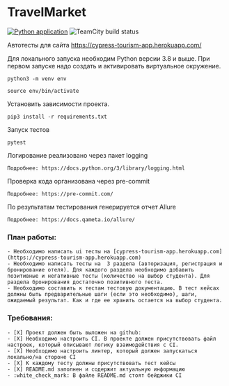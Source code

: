 # TravelMarket
[![Python application](https://github.com/s-alexandrov/travel_market/actions/workflows/python-app.yml/badge.svg)](https://github.com/s-alexandrov/travel_market/actions/workflows/python-app.yml) ![TeamCity build status](http://188.120.227.87:8111/app/rest/builds/buildType:id:TravelMarket_Alexandrov/statusIcon.svg)

Автотесты для сайта https://cypress-tourism-app.herokuapp.com/

Для локального запуска необходим Python версии 3.8 и выше.
При первом запуске надо создать и активировать виртуальное окружение.

```angular2html
python3 -m venv env
```
```angular2html
source env/bin/activate
```

Установить зависимости проекта.

```angular2html
pip3 install -r requirements.txt
```

Запуск тестов

```angular2html
pytest
```

Логирование реализовано через пакет logging

```angular2html
Подробнее: https://docs.python.org/3/library/logging.html
```

Проверка кода организована через pre-commit

```angular2html
Подробнее: https://pre-commit.com/
```

По результатам тестирования генерируется отчет Allure

```angular2html
Подробнее: https://docs.qameta.io/allure/
```

### План работы:
```angular2html
- Необходимо написать ui тесты на [cypress-tourism-app.herokuapp.com](https://cypress-tourism-app.herokuapp.com)
- Необходимо написать тесты на  3 раздела (авторизация, регистрация и бронирование отеля). Для каждого раздела необходимо добавить позитивные и негативные тесты (количество на выбор студента). Для раздела бронирования достаточно позитивного теста.
- Необходимо составить к тестам тестовую документацию. В тест кейсах должны быть предварительные шаги (если это необходимо), шаги, ожидаемый результат. Как и где ее хранить остается на выбор студента.
```
### Требования:
```angular2html
- [X] Проект должен быть выложен на github:
- [X] Необходимо настроить CI. В проекте должен присутствовать файл настроек, который описывают логику взаимодействия с CI.
- [X] Необходимо настроить линтер, который должен запускаться локально/на стороне CI
- [X] К каждому тесту должны присутствовать тест кейсы
- [X] README.md заполнен и содержит актуальную информацию
- :white_check_mark: В файле README.md стоят бейджики CI
```
